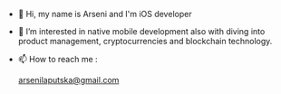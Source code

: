 - 👋 Hi, my name is Arseni and I'm iOS developer
- 👀 I’m interested in native mobile development also with diving into product management, cryptocurrencies and blockchain technology. 
- 📫 How to reach me :

  arsenilaputska@gmail.com

<!---
ArseniLaputska/ArseniLaputska is a ✨ special ✨ repository because its `README.md` (this file) appears on your GitHub profile.
You can click the Preview link to take a look at your changes.
--->
